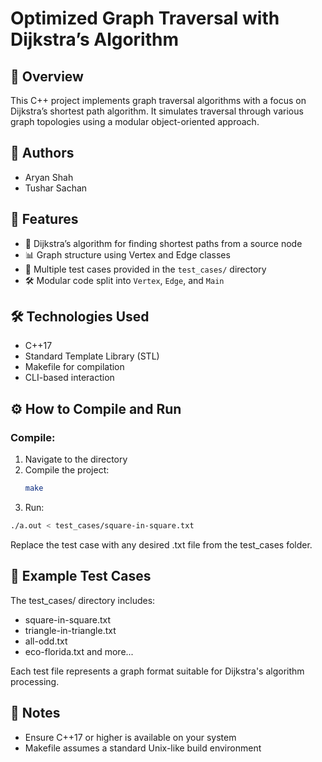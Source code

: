 # Optimized Graph Traversal with Dijkstra’s Algorithm

## 🧠 Overview
This C++ project implements graph traversal algorithms with a focus on Dijkstra’s shortest path algorithm. It simulates traversal through various graph topologies using a modular object-oriented approach.

## 👥 Authors
- Aryan Shah
- Tushar Sachan

## 🚀 Features
- 📌 Dijkstra’s algorithm for finding shortest paths from a source node
- 📊 Graph structure using Vertex and Edge classes
- 📂 Multiple test cases provided in the `test_cases/` directory
- 🛠️ Modular code split into `Vertex`, `Edge`, and `Main`

## 🛠️ Technologies Used
- C++17
- Standard Template Library (STL)
- Makefile for compilation
- CLI-based interaction

## ⚙️ How to Compile and Run

### Compile:
1. Navigate to the directory
2. Compile the project:
   ```bash
   make
3. Run:
  ```bash
  ./a.out < test_cases/square-in-square.txt
  ```
Replace the test case with any desired .txt file from the test_cases folder.

## 🧪 Example Test Cases
The test_cases/ directory includes:
- square-in-square.txt
- triangle-in-triangle.txt
- all-odd.txt
- eco-florida.txt
and more...

Each test file represents a graph format suitable for Dijkstra's algorithm processing.

## 📌 Notes
- Ensure C++17 or higher is available on your system
- Makefile assumes a standard Unix-like build environment

